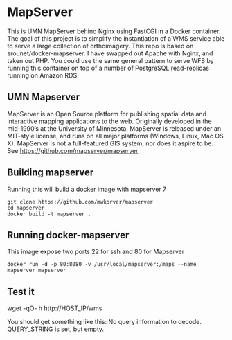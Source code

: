 # MapServer

This is UMN MapServer behind Nginx using FastCGI in a Docker container.
The goal of this project is to simplify the instantiation of a WMS service able to serve a large collection of orthoimagery. 
This repo is based on srounet/docker-mapserver. I have swapped out Apache with Nginx, and taken out PHP. You could use the same general pattern to serve WFS by running this container on top of a number of PostgreSQL read-replicas running on Amazon RDS.

## UMN Mapserver

MapServer is an Open Source platform for publishing spatial data and interactive mapping applications to the web. Originally developed in the mid-1990’s at the University of Minnesota, MapServer is released under an MIT-style license, and runs on all major platforms (Windows, Linux, Mac OS X). MapServer is not a full-featured GIS system, nor does it aspire to be.
See https://github.com/mapserver/mapserver 

## Building mapserver

Running this will build a docker image with mapserver 7

    git clone https://github.com/mwkorver/mapserver
    cd mapserver
    docker build -t mapserver .

## Running docker-mapserver

This image expose two ports 22 for ssh and 80 for Mapserver

    docker run -d -p 80:8080 -v /usr/local/mapserver:/maps --name mapserver mapserver

## Test it

wget -qO- h http://HOST_IP/wms

You should get something like this:
No query information to decode. QUERY_STRING is set, but empty. 
